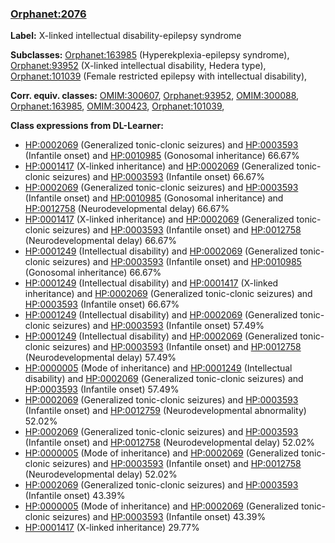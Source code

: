 
### [Orphanet:2076](http://www.orpha.net/ORDO/Orphanet_2076)
**Label:** X-linked intellectual disability-epilepsy syndrome

**Subclasses:** [Orphanet:163985](http://www.orpha.net/ORDO/Orphanet_163985) (Hyperekplexia-epilepsy syndrome), [Orphanet:93952](http://www.orpha.net/ORDO/Orphanet_93952) (X-linked intellectual disability, Hedera type), [Orphanet:101039](http://www.orpha.net/ORDO/Orphanet_101039) (Female restricted epilepsy with intellectual disability), 

**Corr. equiv. classes:** [OMIM:300607](http://purl.obolibrary.org/obo/OMIM_300607), [Orphanet:93952](http://www.orpha.net/ORDO/Orphanet_93952), [OMIM:300088](http://purl.obolibrary.org/obo/OMIM_300088), [Orphanet:163985](http://www.orpha.net/ORDO/Orphanet_163985), [OMIM:300423](http://purl.obolibrary.org/obo/OMIM_300423), [Orphanet:101039](http://www.orpha.net/ORDO/Orphanet_101039), 

**Class expressions from DL-Learner:**

- [HP:0002069](http://purl.obolibrary.org/obo/HP_0002069) (Generalized tonic-clonic seizures) and [HP:0003593](http://purl.obolibrary.org/obo/HP_0003593) (Infantile onset) and [HP:0010985](http://purl.obolibrary.org/obo/HP_0010985) (Gonosomal inheritance) 66.67%
- [HP:0001417](http://purl.obolibrary.org/obo/HP_0001417) (X-linked inheritance) and [HP:0002069](http://purl.obolibrary.org/obo/HP_0002069) (Generalized tonic-clonic seizures) and [HP:0003593](http://purl.obolibrary.org/obo/HP_0003593) (Infantile onset) 66.67%
- [HP:0002069](http://purl.obolibrary.org/obo/HP_0002069) (Generalized tonic-clonic seizures) and [HP:0003593](http://purl.obolibrary.org/obo/HP_0003593) (Infantile onset) and [HP:0010985](http://purl.obolibrary.org/obo/HP_0010985) (Gonosomal inheritance) and [HP:0012758](http://purl.obolibrary.org/obo/HP_0012758) (Neurodevelopmental delay) 66.67%
- [HP:0001417](http://purl.obolibrary.org/obo/HP_0001417) (X-linked inheritance) and [HP:0002069](http://purl.obolibrary.org/obo/HP_0002069) (Generalized tonic-clonic seizures) and [HP:0003593](http://purl.obolibrary.org/obo/HP_0003593) (Infantile onset) and [HP:0012758](http://purl.obolibrary.org/obo/HP_0012758) (Neurodevelopmental delay) 66.67%
- [HP:0001249](http://purl.obolibrary.org/obo/HP_0001249) (Intellectual disability) and [HP:0002069](http://purl.obolibrary.org/obo/HP_0002069) (Generalized tonic-clonic seizures) and [HP:0003593](http://purl.obolibrary.org/obo/HP_0003593) (Infantile onset) and [HP:0010985](http://purl.obolibrary.org/obo/HP_0010985) (Gonosomal inheritance) 66.67%
- [HP:0001249](http://purl.obolibrary.org/obo/HP_0001249) (Intellectual disability) and [HP:0001417](http://purl.obolibrary.org/obo/HP_0001417) (X-linked inheritance) and [HP:0002069](http://purl.obolibrary.org/obo/HP_0002069) (Generalized tonic-clonic seizures) and [HP:0003593](http://purl.obolibrary.org/obo/HP_0003593) (Infantile onset) 66.67%
- [HP:0001249](http://purl.obolibrary.org/obo/HP_0001249) (Intellectual disability) and [HP:0002069](http://purl.obolibrary.org/obo/HP_0002069) (Generalized tonic-clonic seizures) and [HP:0003593](http://purl.obolibrary.org/obo/HP_0003593) (Infantile onset) 57.49%
- [HP:0001249](http://purl.obolibrary.org/obo/HP_0001249) (Intellectual disability) and [HP:0002069](http://purl.obolibrary.org/obo/HP_0002069) (Generalized tonic-clonic seizures) and [HP:0003593](http://purl.obolibrary.org/obo/HP_0003593) (Infantile onset) and [HP:0012758](http://purl.obolibrary.org/obo/HP_0012758) (Neurodevelopmental delay) 57.49%
- [HP:0000005](http://purl.obolibrary.org/obo/HP_0000005) (Mode of inheritance) and [HP:0001249](http://purl.obolibrary.org/obo/HP_0001249) (Intellectual disability) and [HP:0002069](http://purl.obolibrary.org/obo/HP_0002069) (Generalized tonic-clonic seizures) and [HP:0003593](http://purl.obolibrary.org/obo/HP_0003593) (Infantile onset) 57.49%
- [HP:0002069](http://purl.obolibrary.org/obo/HP_0002069) (Generalized tonic-clonic seizures) and [HP:0003593](http://purl.obolibrary.org/obo/HP_0003593) (Infantile onset) and [HP:0012759](http://purl.obolibrary.org/obo/HP_0012759) (Neurodevelopmental abnormality) 52.02%
- [HP:0002069](http://purl.obolibrary.org/obo/HP_0002069) (Generalized tonic-clonic seizures) and [HP:0003593](http://purl.obolibrary.org/obo/HP_0003593) (Infantile onset) and [HP:0012758](http://purl.obolibrary.org/obo/HP_0012758) (Neurodevelopmental delay) 52.02%
- [HP:0000005](http://purl.obolibrary.org/obo/HP_0000005) (Mode of inheritance) and [HP:0002069](http://purl.obolibrary.org/obo/HP_0002069) (Generalized tonic-clonic seizures) and [HP:0003593](http://purl.obolibrary.org/obo/HP_0003593) (Infantile onset) and [HP:0012758](http://purl.obolibrary.org/obo/HP_0012758) (Neurodevelopmental delay) 52.02%
- [HP:0002069](http://purl.obolibrary.org/obo/HP_0002069) (Generalized tonic-clonic seizures) and [HP:0003593](http://purl.obolibrary.org/obo/HP_0003593) (Infantile onset) 43.39%
- [HP:0000005](http://purl.obolibrary.org/obo/HP_0000005) (Mode of inheritance) and [HP:0002069](http://purl.obolibrary.org/obo/HP_0002069) (Generalized tonic-clonic seizures) and [HP:0003593](http://purl.obolibrary.org/obo/HP_0003593) (Infantile onset) 43.39%
- [HP:0001417](http://purl.obolibrary.org/obo/HP_0001417) (X-linked inheritance) 29.77%


